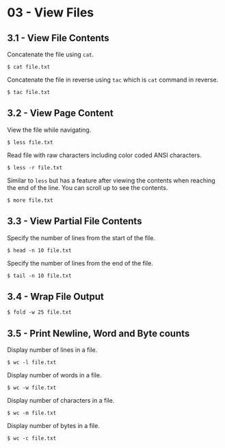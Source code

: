 # 03 - View Files

## 3.1 - View File Contents

Concatenate the file using `cat`.

```
$ cat file.txt
```

Concatenate the file in reverse using `tac` which is `cat` command in reverse.

```
$ tac file.txt
```

## 3.2 - View Page Content

View the file while navigating.

```
$ less file.txt
```

Read file with raw characters including color coded ANSI characters.

```
$ less -r file.txt
```

Similar to `less` but has a feature after viewing the contents when reaching the end of the line. You can scroll up to see the contents.

```
$ more file.txt
```

## 3.3 - View Partial File Contents

Specify the number of lines from the start of the file.

```
$ head -n 10 file.txt
```

Specify the number of lines from the end of the file.

```
$ tail -n 10 file.txt
```

## 3.4 - Wrap File Output

```
$ fold -w 25 file.txt
```

## 3.5 - Print Newline, Word and Byte counts

Display number of lines in a file.

```
$ wc -l file.txt
```

Display number of words in a file.

```
$ wc -w file.txt
```

Display number of characters in a file.

```
$ wc -m file.txt
```

Display number of bytes in a file.

```
$ wc -c file.txt
```